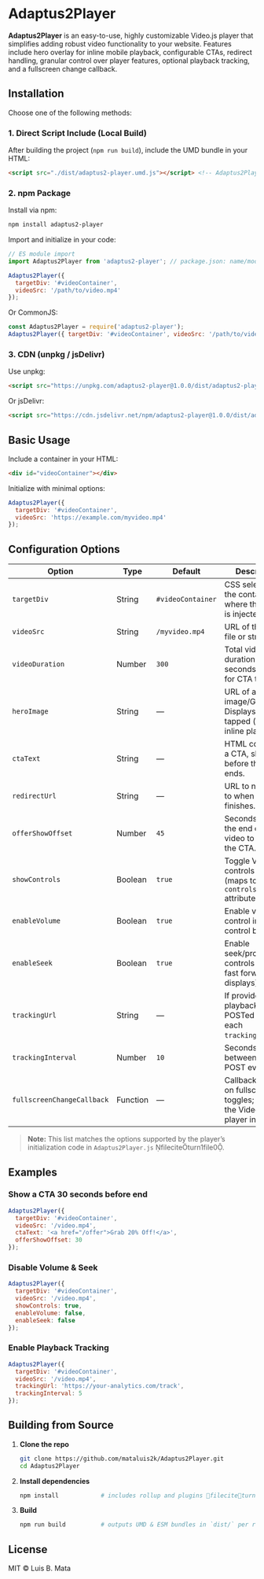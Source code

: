 # Adaptus2Player

**Adaptus2Player** is an easy-to-use, highly customizable Video.js player that simplifies adding robust video functionality to your website. Features include hero overlay for inline mobile playback, configurable CTAs, redirect handling, granular control over player features, optional playback tracking, and a fullscreen change callback.

## Installation

Choose one of the following methods:

### 1. Direct Script Include (Local Build)

After building the project (`npm run build`), include the UMD bundle in your HTML:

```html
<script src="./dist/adaptus2-player.umd.js"></script> <!-- Adaptus2Player.js entrypoint fileciteturn1file0 -->
```

### 2. npm Package

Install via npm:

```bash
npm install adaptus2-player
```

Import and initialize in your code:

```javascript
// ES module import
import Adaptus2Player from 'adaptus2-player'; // package.json: name/module fields fileciteturn1file1

Adaptus2Player({
  targetDiv: '#videoContainer',
  videoSrc: '/path/to/video.mp4'
});
```

Or CommonJS:

```javascript
const Adaptus2Player = require('adaptus2-player');
Adaptus2Player({ targetDiv: '#videoContainer', videoSrc: '/path/to/video.mp4' });
```

### 3. CDN (unpkg / jsDelivr)

Use unpkg:

```html
<script src="https://unpkg.com/adaptus2-player@1.0.0/dist/adaptus2-player.umd.js"></script> <!-- Rollup output config fileciteturn1file3 -->
```

Or jsDelivr:

```html
<script src="https://cdn.jsdelivr.net/npm/adaptus2-player@1.0.0/dist/adaptus2-player.umd.js"></script>
```

## Basic Usage

Include a container in your HTML:

```html
<div id="videoContainer"></div>
```

Initialize with minimal options:

```javascript
Adaptus2Player({
  targetDiv: '#videoContainer',
  videoSrc: 'https://example.com/myvideo.mp4'
});
```

## Configuration Options

| Option                     | Type     | Default           | Description                                                                    |
| -------------------------- | -------- | ----------------- | ------------------------------------------------------------------------------ |
| `targetDiv`                | String   | `#videoContainer` | CSS selector for the container where the player is injected.                   |
| `videoSrc`                 | String   | `/myvideo.mp4`    | URL of the video file or stream.                                               |
| `videoDuration`            | Number   | `300`             | Total video duration in seconds (used for CTA timing).                         |
| `heroImage`                | String   | —                 | URL of an overlay image/GIF. Displays until tapped (mobile inline playback).   |
| `ctaText`                  | String   | —                 | HTML content for a CTA, shown before the video ends.                           |
| `redirectUrl`              | String   | —                 | URL to navigate to when the video finishes.                                    |
| `offerShowOffset`          | Number   | `45`              | Seconds before the end of the video to reveal the CTA.                         |
| `showControls`             | Boolean  | `true`            | Toggle Video.js controls visibility (maps to `controls` attribute).            |
| `enableVolume`             | Boolean  | `true`            | Enable volume control in the control bar.                                      |
| `enableSeek`               | Boolean  | `true`            | Enable seek/progress controls (e.g., fast forward, time displays).             |
| `trackingUrl`              | String   | —                 | If provided, playback time is POSTed here at each `trackingInterval`.          |
| `trackingInterval`         | Number   | `10`              | Seconds between tracking POST events.                                          |
| `fullscreenChangeCallback` | Function | —                 | Callback invoked on fullscreen toggles; receives the Video.js player instance. |

> **Note:** This list matches the options supported by the player’s initialization code in `Adaptus2Player.js` fileciteturn1file0.

## Examples

### Show a CTA 30 seconds before end

```javascript
Adaptus2Player({
  targetDiv: '#videoContainer',
  videoSrc: '/video.mp4',
  ctaText: '<a href="/offer">Grab 20% Off!</a>',
  offerShowOffset: 30
});
```

### Disable Volume & Seek

```javascript
Adaptus2Player({
  targetDiv: '#videoContainer',
  videoSrc: '/video.mp4',
  showControls: true,
  enableVolume: false,
  enableSeek: false
});
```

### Enable Playback Tracking

```javascript
Adaptus2Player({
  targetDiv: '#videoContainer',
  videoSrc: '/video.mp4',
  trackingUrl: 'https://your-analytics.com/track',
  trackingInterval: 5
});
```

## Building from Source

1. **Clone the repo**

   ```bash
   git clone https://github.com/mataluis2k/Adaptus2Player.git
   cd Adaptus2Player
   ```
2. **Install dependencies**

   ```bash
   npm install            # includes rollup and plugins fileciteturn1file1
   ```
3. **Build**

   ```bash
   npm run build          # outputs UMD & ESM bundles in `dist/` per rollup.config.js fileciteturn1file3
   ```

## License

MIT © Luis B. Mata
